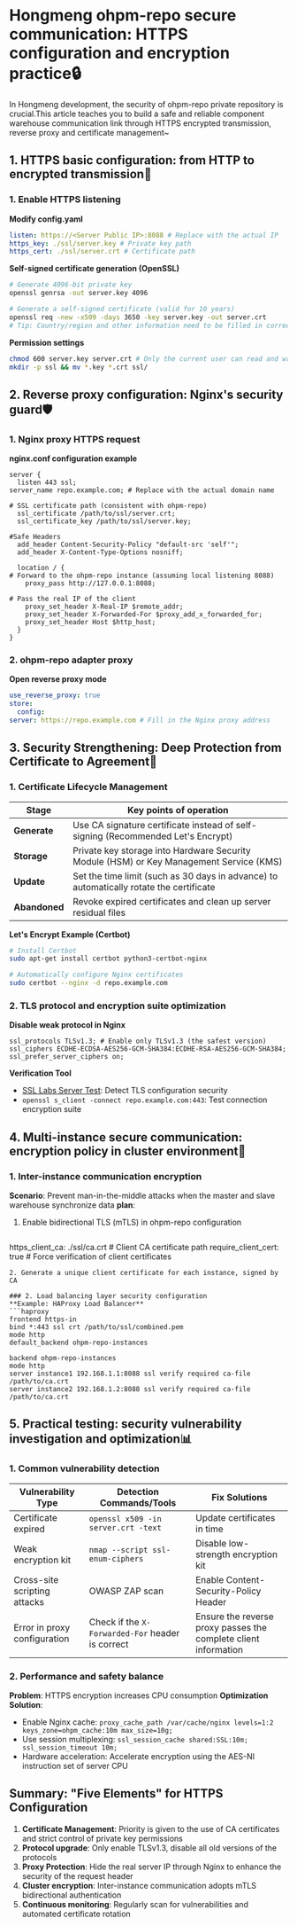 
# Hongmeng ohpm-repo secure communication: HTTPS configuration and encryption practice🔒

In Hongmeng development, the security of ohpm-repo private repository is crucial.This article teaches you to build a safe and reliable component warehouse communication link through HTTPS encrypted transmission, reverse proxy and certificate management~


## 1. HTTPS basic configuration: from HTTP to encrypted transmission🚀
### 1. Enable HTTPS listening
**Modify config.yaml**
```yaml  
listen: https://<Server Public IP>:8088 # Replace with the actual IP
https_key: ./ssl/server.key # Private key path
https_cert: ./ssl/server.crt # Certificate path
```  

**Self-signed certificate generation (OpenSSL)**
```bash  
# Generate 4096-bit private key
openssl genrsa -out server.key 4096  

# Generate a self-signed certificate (valid for 10 years)
openssl req -new -x509 -days 3650 -key server.key -out server.crt  
# Tip: Country/region and other information need to be filled in correctly, and the domain name can be written in the server IP
```  

**Permission settings**
```bash  
chmod 600 server.key server.crt # Only the current user can read and write
mkdir -p ssl && mv *.key *.crt ssl/  
```  


## 2. Reverse proxy configuration: Nginx's security guard🛡️
### 1. Nginx proxy HTTPS request
**nginx.conf configuration example**
```nginx  
server {  
  listen 443 ssl;  
server_name repo.example.com; # Replace with the actual domain name

# SSL certificate path (consistent with ohpm-repo)
  ssl_certificate /path/to/ssl/server.crt;  
  ssl_certificate_key /path/to/ssl/server.key;  

#Safe Headers
  add_header Content-Security-Policy "default-src 'self'";  
  add_header X-Content-Type-Options nosniff;  

  location / {  
# Forward to the ohpm-repo instance (assuming local listening 8088)
    proxy_pass http://127.0.0.1:8088;  

# Pass the real IP of the client
    proxy_set_header X-Real-IP $remote_addr;  
    proxy_set_header X-Forwarded-For $proxy_add_x_forwarded_for;  
    proxy_set_header Host $http_host;  
  }  
}  
```  

### 2. ohpm-repo adapter proxy
**Open reverse proxy mode**
```yaml  
use_reverse_proxy: true  
store:  
  config:  
server: https://repo.example.com # Fill in the Nginx proxy address
```  


## 3. Security Strengthening: Deep Protection from Certificate to Agreement🔐
### 1. Certificate Lifecycle Management
| Stage | Key points of operation |
|--------------|-------------------------------------------|  
| **Generate** | Use CA signature certificate instead of self-signing (Recommended Let's Encrypt) |
| **Storage** | Private key storage into Hardware Security Module (HSM) or Key Management Service (KMS) |
| **Update** | Set the time limit (such as 30 days in advance) to automatically rotate the certificate |
| **Abandoned** | Revoke expired certificates and clean up server residual files |

**Let's Encrypt Example (Certbot)**
```bash  
# Install Certbot
sudo apt-get install certbot python3-certbot-nginx  

# Automatically configure Nginx certificates
sudo certbot --nginx -d repo.example.com  
```  

### 2. TLS protocol and encryption suite optimization
**Disable weak protocol in Nginx**
```nginx  
ssl_protocols TLSv1.3; # Enable only TLSv1.3 (the safest version)
ssl_ciphers ECDHE-ECDSA-AES256-GCM-SHA384:ECDHE-RSA-AES256-GCM-SHA384;  
ssl_prefer_server_ciphers on;  
```  

**Verification Tool**
- [SSL Labs Server Test](https://www.ssllabs.com/ssltest/): Detect TLS configuration security
- `openssl s_client -connect repo.example.com:443`: Test connection encryption suite


## 4. Multi-instance secure communication: encryption policy in cluster environment👥
### 1. Inter-instance communication encryption
**Scenario**: Prevent man-in-the-middle attacks when the master and slave warehouse synchronize data
**plan**:
1. Enable bidirectional TLS (mTLS) in ohpm-repo configuration
   ```yaml  
https_client_ca: ./ssl/ca.crt # Client CA certificate path
require_client_cert: true # Force verification of client certificates
   ```  
2. Generate a unique client certificate for each instance, signed by CA

### 2. Load balancing layer security configuration
**Example: HAProxy Load Balancer**
```haproxy  
frontend https-in  
  bind *:443 ssl crt /path/to/ssl/combined.pem  
  mode http  
  default_backend ohpm-repo-instances  

backend ohpm-repo-instances  
  mode http  
  server instance1 192.168.1.1:8088 ssl verify required ca-file /path/to/ca.crt  
  server instance2 192.168.1.2:8088 ssl verify required ca-file /path/to/ca.crt  
```  


## 5. Practical testing: security vulnerability investigation and optimization📊
### 1. Common vulnerability detection
| Vulnerability Type | Detection Commands/Tools | Fix Solutions |
|----------------|---------------------------------|-----------------------------------|  
| Certificate expired | `openssl x509 -in server.crt -text` | Update certificates in time |
| Weak encryption kit | `nmap --script ssl-enum-ciphers` | Disable low-strength encryption kit |
| Cross-site scripting attacks | OWASP ZAP scan | Enable Content-Security-Policy Header |
| Error in proxy configuration | Check if the `X-Forwarded-For` header is correct | Ensure the reverse proxy passes the complete client information |

### 2. Performance and safety balance
**Problem**: HTTPS encryption increases CPU consumption
**Optimization Solution**:
- Enable Nginx cache: `proxy_cache_path /var/cache/nginx levels=1:2 keys_zone=ohpm_cache:10m max_size=10g;`
- Use session multiplexing: `ssl_session_cache shared:SSL:10m; ssl_session_timeout 10m;`
- Hardware acceleration: Accelerate encryption using the AES-NI instruction set of server CPU


## Summary: "Five Elements" for HTTPS Configuration
1. **Certificate Management**: Priority is given to the use of CA certificates and strict control of private key permissions
2. **Protocol upgrade**: Only enable TLSv1.3, disable all old versions of the protocols
3. **Proxy Protection**: Hide the real server IP through Nginx to enhance the security of the request header
4. **Cluster encryption**: Inter-instance communication adopts mTLS bidirectional authentication
5. **Continuous monitoring**: Regularly scan for vulnerabilities and automated certificate rotation
